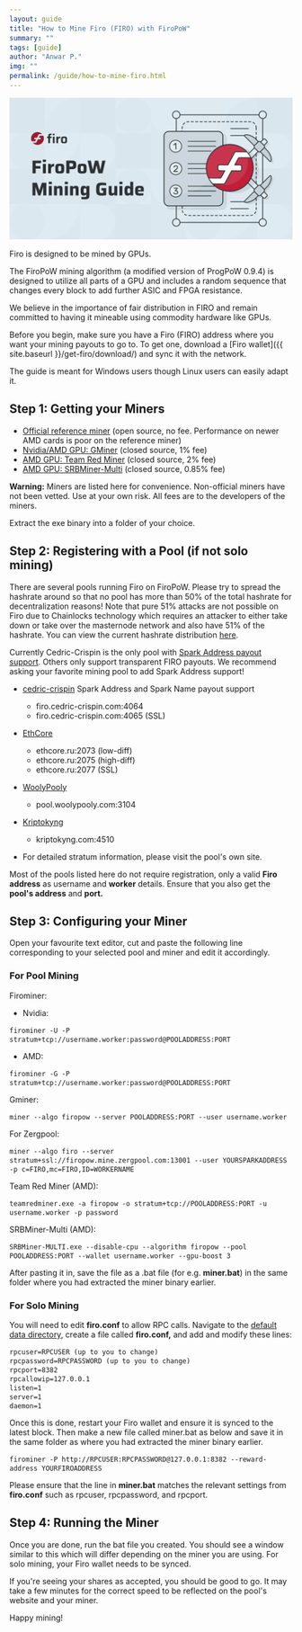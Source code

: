 ```yaml
---
layout: guide
title: "How to Mine Firo (FIRO) with FiroPoW"
summary: ""
tags: [guide]
author: "Anwar P."
img: ""
permalink: /guide/how-to-mine-firo.html
---
```

![](/guide/assets/how-to-mine/firopow-banner.png)

Firo is designed to be mined by GPUs.

The FiroPoW mining algorithm (a modified version of ProgPoW 0.9.4) is designed to utilize all parts of a GPU and includes a random sequence that changes every block to add further ASIC and FPGA resistance.

We believe in the importance of fair distribution in FIRO and remain committed to having it mineable using commodity hardware like GPUs.

Before you begin, make sure you have a Firo (FIRO) address where you want your mining payouts to go to. To get one, download a [Firo wallet]({{ site.baseurl }}/get-firo/download/) and sync it with the network. 

The guide is meant for Windows users though Linux users can easily adapt it.

## Step 1: Getting your Miners

* [Official reference miner](https://github.com/firoorg/firominer/releases) (open source, no fee. Performance on newer AMD cards is poor on the reference miner) 
* [Nvidia/AMD GPU: GMiner](https://github.com/develsoftware/GMinerRelease/releases) (closed source, 1% fee)
* [AMD GPU: Team Red Miner](https://github.com/todxx/teamredminer/releases) (closed source, 2% fee)
* [AMD GPU: SRBMiner-Multi](https://github.com/doktor83/SRBMiner-Multi/releases) (closed source, 0.85% fee)

**Warning:** Miners are listed here for convenience. Non-official miners have not been vetted. Use at your own risk. All fees are to the developers of the miners.

Extract the exe binary into a folder of your choice.

## Step 2: Registering with a Pool (if not solo mining)

There are several pools running Firo on FiroPoW. Please try to spread the hashrate around so that no pool has more than 50% of the total hashrate for decentralization reasons! Note that pure 51% attacks are not possible on Firo due to Chainlocks technology which requires an attacker to either take down or take over the masternode network and also have 51% of the hashrate. You can view the current hashrate distribution [here](https://poolbay.io/crypto/317/firo).

Currently Cedric-Crispin is the only pool with [Spark Address payout support](https://firo.cedric-crispin.com/start-mining/). Others only support transparent FIRO payouts. We recommend asking your favorite mining pool to add Spark Address support!

* [cedric-crispin](https://firo.cedric-crispin.com/) Spark Address and Spark Name payout support
    * firo.cedric-crispin.com:4064
    * firo.cedric-crispin.com:4065 (SSL)
* [EthCore](https://kriptokyng.com)
    * ethcore.ru:2073 (low-diff)
    * ethcore.ru:2075 (high-diff)
    * ethcore.ru:2077 (SSL)
* [WoolyPooly](https://woolypooly.com/en/coin/firo)
	* pool.woolypooly.com:3104
* [Kriptokyng](https://kriptokyng.com)
    * kriptokyng.com:4510

* For detailed stratum information, please visit the pool's own site.

Most of the pools listed here do not require registration, only a valid **Firo address** as username and **worker** details. Ensure that you also get the **pool's address** and **port.**

## Step 3: Configuring your Miner

Open your favourite text editor, cut and paste the following line corresponding to your selected pool and miner and edit it accordingly.

### For Pool Mining

Firominer:

* Nvidia:

```
firominer -U -P stratum+tcp://username.worker:password@POOLADDRESS:PORT
```

* AMD:

```
firominer -G -P stratum+tcp://username.worker:password@POOLADDRESS:PORT
```

Gminer:

```
miner --algo firopow --server POOLADDRESS:PORT --user username.worker
```
For Zergpool:
```
miner --algo firo --server stratum+ssl://firopow.mine.zergpool.com:13001 --user YOURSPARKADDRESS -p c=FIRO,mc=FIRO,ID=WORKERNAME
```

Team Red Miner (AMD):

```
teamredminer.exe -a firopow -o stratum+tcp://POOLADDRESS:PORT -u username.worker -p password
```

SRBMiner-Multi (AMD):

```
SRBMiner-MULTI.exe --disable-cpu --algorithm firopow --pool POOLADDRESS:PORT --wallet username.worker --gpu-boost 3
```

After pasting it in, save the file as a .bat file (for e.g. **miner.bat**) in the same folder where you had extracted the miner binary earlier. 

### For Solo Mining

You will need to edit **firo.conf** to allow RPC calls. Navigate to the [default data directory](https://github.com/firoorg/firo/wiki/Default-data-directories), create a file called **firo.conf,** and add and modify these lines:

```
rpcuser=RPCUSER (up to you to change)
rpcpassword=RPCPASSWORD (up to you to change)
rpcport=8382
rpcallowip=127.0.0.1
listen=1
server=1
daemon=1
```

Once this is done, restart your Firo wallet and ensure it is synced to the latest block. Then make a new file called miner.bat as below and save it in the same folder as where you had extracted the miner binary earlier.

```
firominer -P http://RPCUSER:RPCPASSWORD@127.0.0.1:8382 --reward-address YOURFIROADDRESS
```

Please ensure that the line in **miner.bat** matches the relevant settings from **firo.conf** such as rpcuser, rpcpassword, and rpcport.

## Step 4: Running the Miner

Once you are done, run the bat file you created. You should see a window similar to this which will differ depending on the miner you are using. For solo mining, your Firo wallet needs to be synced. 

If you're seeing your shares as accepted, you should be good to go. It may take a few minutes for the correct speed to be reflected on the pool's website and your miner.

Happy mining!
